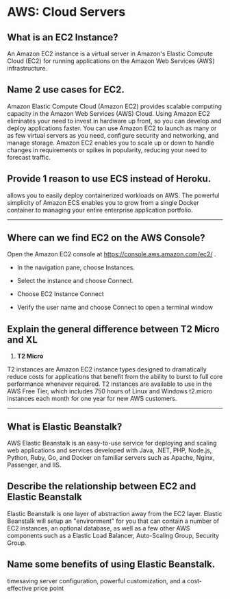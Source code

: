 # AWS: Cloud Servers


## What is an EC2 Instance?

An Amazon EC2 instance is a virtual server in Amazon's Elastic Compute Cloud (EC2) for running applications on the Amazon Web Services (AWS) infrastructure.


## Name 2 use cases for EC2.

Amazon Elastic Compute Cloud (Amazon EC2) provides scalable computing capacity in the Amazon Web Services (AWS) Cloud. Using Amazon EC2 eliminates your need to invest in hardware up front, so you can develop and deploy applications faster. You can use Amazon EC2 to launch as many or as few virtual servers as you need, configure security and networking, and manage storage. Amazon EC2 enables you to scale up or down to handle changes in requirements or spikes in popularity, reducing your need to forecast traffic.

## Provide 1 reason to use ECS instead of Heroku.

allows you to easily deploy containerized workloads on AWS. The powerful simplicity of Amazon ECS enables you to grow from a single Docker container to managing your entire enterprise application portfolio.

---

## Where can we find EC2 on the AWS Console?

Open the Amazon EC2 console at https://console.aws.amazon.com/ec2/ .

- In the navigation pane, choose Instances.

- Select the instance and choose Connect.

- Choose EC2 Instance Connect 

- Verify the user name and choose Connect to open a terminal window

## Explain the general difference between T2 Micro and XL

1. **T2 Micro**

T2 instances are Amazon EC2 instance types designed to dramatically reduce costs for applications that benefit from the ability to burst to full core performance whenever required. T2 instances are available to use in the AWS Free Tier, which includes 750 hours of Linux and Windows t2.micro instances each month for one year for new AWS customers.

---

## What is Elastic Beanstalk?

AWS Elastic Beanstalk is an easy-to-use service for deploying and scaling web applications and services developed with Java, .NET, PHP, Node.js, Python, Ruby, Go, and Docker on familiar servers such as Apache, Nginx, Passenger, and IIS.


## Describe the relationship between EC2 and Elastic Beanstalk

Elastic Beanstalk is one layer of abstraction away from the EC2 layer. Elastic Beanstalk will setup an "environment" for you that can contain a number of EC2 instances, an optional database, as well as a few other AWS components such as a Elastic Load Balancer, Auto-Scaling Group, Security Group.


## Name some benefits of using Elastic Beanstalk.

timesaving server configuration, powerful customization, and a cost-effective price point